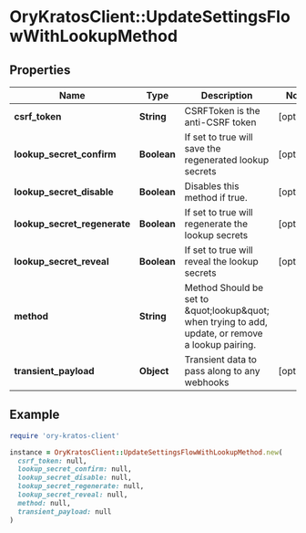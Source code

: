 # OryKratosClient::UpdateSettingsFlowWithLookupMethod

## Properties

| Name | Type | Description | Notes |
| ---- | ---- | ----------- | ----- |
| **csrf_token** | **String** | CSRFToken is the anti-CSRF token | [optional] |
| **lookup_secret_confirm** | **Boolean** | If set to true will save the regenerated lookup secrets | [optional] |
| **lookup_secret_disable** | **Boolean** | Disables this method if true. | [optional] |
| **lookup_secret_regenerate** | **Boolean** | If set to true will regenerate the lookup secrets | [optional] |
| **lookup_secret_reveal** | **Boolean** | If set to true will reveal the lookup secrets | [optional] |
| **method** | **String** | Method  Should be set to \&quot;lookup\&quot; when trying to add, update, or remove a lookup pairing. |  |
| **transient_payload** | **Object** | Transient data to pass along to any webhooks | [optional] |

## Example

```ruby
require 'ory-kratos-client'

instance = OryKratosClient::UpdateSettingsFlowWithLookupMethod.new(
  csrf_token: null,
  lookup_secret_confirm: null,
  lookup_secret_disable: null,
  lookup_secret_regenerate: null,
  lookup_secret_reveal: null,
  method: null,
  transient_payload: null
)
```

